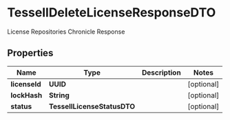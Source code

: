 

# TessellDeleteLicenseResponseDTO

License Repositories Chronicle Response

## Properties

Name | Type | Description | Notes
------------ | ------------- | ------------- | -------------
**licenseId** | **UUID** |  |  [optional]
**lockHash** | **String** |  |  [optional]
**status** | **TessellLicenseStatusDTO** |  |  [optional]



